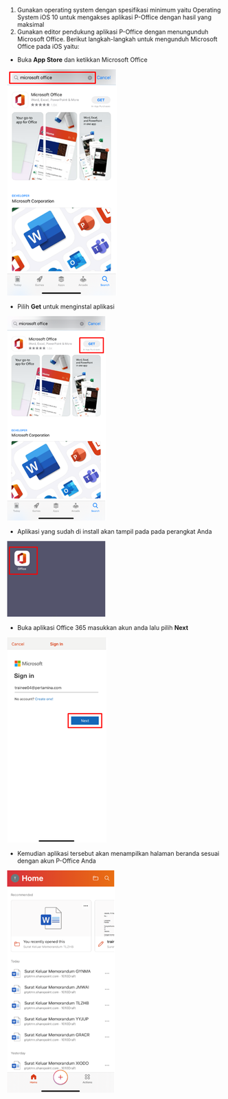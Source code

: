 1.	Gunakan operating system dengan spesifikasi minimum yaitu Operating System iOS 10 untuk mengakses aplikasi P-Office dengan hasil yang maksimal
2.	Gunakan editor pendukung aplikasi P-Office dengan menungunduh Microsoft Office. Berikut langkah-langkah untuk mengunduh Microsoft Office pada iOS yaitu:

-	Buka **App Store** dan ketikkan Microsoft Office

![gambar](Spesifikasi/iOS/SP01.png)
 
-	Pilih **Get** untuk menginstal aplikasi

![gambar](Spesifikasi/iOS/SP02.png)
 
-	Aplikasi yang sudah di install akan tampil pada pada perangkat Anda

![gambar](Spesifikasi/iOS/SP03.png)

-	Buka aplikasi Office 365 masukkan akun anda lalu pilih **Next**
 
![gambar](Spesifikasi/iOS/SP04.png)

-	Kemudian aplikasi tersebut akan menampilkan halaman beranda sesuai dengan akun P-Office Anda

![gambar](Spesifikasi/iOS/SP05.png)